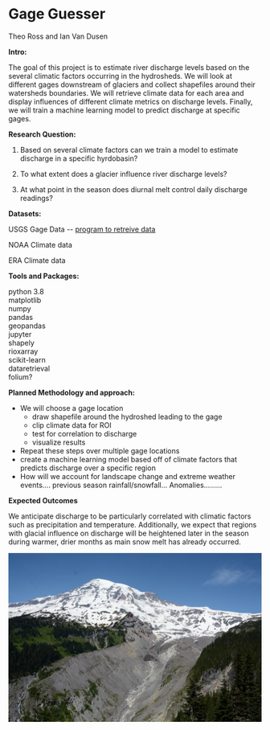 # **Gage Guesser**

Theo Ross and Ian Van Dusen

**Intro:**

The goal of this project is to estimate river discharge levels based on the several climatic factors occurring in the hydrosheds. We will look at different gages downstream of glaciers and collect shapefiles around their watersheds boundaries. We will retrieve climate data for each area and display influences of different climate metrics on discharge levels. Finally, we will train a machine learning model to predict discharge at specific gages.

**Research Question:** 

1. Based on several climate factors can we train a model to estimate discharge in a specific hyrdobasin?

2. To what extent does a glacier influence river discharge levels?

3. At what point in the season does diurnal melt control daily discharge readings?

**Datasets:**

USGS Gage Data --  [program to retreive data](https://github.com/USGS-python/dataretrieval)

NOAA Climate data


ERA Climate data

**Tools and Packages:**

python 3.8<br>
matplotlib<br>
numpy<br>
pandas<br>
geopandas<br>
jupyter<br>
shapely<br>
rioxarray<br>
scikit-learn <br>
dataretrieval<br>
folium?<br>

**Planned Methodology and approach:**

* We will choose a gage location 
	* draw shapefile around the hydroshed leading to the gage
	* clip climate data for ROI
	* test for correlation to discharge
	* visualize results
* Repeat these steps over multiple gage locations
* create a machine learning model based off of climate factors that predicts discharge over a specific region
* How will we account for landscape change and extreme weather events.... previous season rainfall/snowfall... Anomalies.........

**Expected Outcomes**

We anticipate discharge to be particularly correlated with climatic factors such as precipitation and temperature. Additionally, we expect that regions with glacial influence on discharge will be heightened later in the season during warmer, drier months as main snow melt has already occurred.

![Mt Rainier](doc/MtRainier.jpeg)

